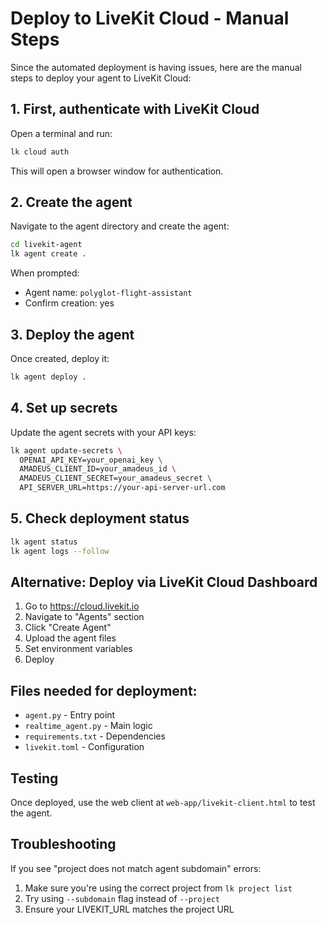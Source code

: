 # Deploy to LiveKit Cloud - Manual Steps

Since the automated deployment is having issues, here are the manual steps to deploy your agent to LiveKit Cloud:

## 1. First, authenticate with LiveKit Cloud

Open a terminal and run:
```bash
lk cloud auth
```

This will open a browser window for authentication.

## 2. Create the agent

Navigate to the agent directory and create the agent:
```bash
cd livekit-agent
lk agent create .
```

When prompted:
- Agent name: `polyglot-flight-assistant`
- Confirm creation: yes

## 3. Deploy the agent

Once created, deploy it:
```bash
lk agent deploy .
```

## 4. Set up secrets

Update the agent secrets with your API keys:
```bash
lk agent update-secrets \
  OPENAI_API_KEY=your_openai_key \
  AMADEUS_CLIENT_ID=your_amadeus_id \
  AMADEUS_CLIENT_SECRET=your_amadeus_secret \
  API_SERVER_URL=https://your-api-server-url.com
```

## 5. Check deployment status

```bash
lk agent status
lk agent logs --follow
```

## Alternative: Deploy via LiveKit Cloud Dashboard

1. Go to https://cloud.livekit.io
2. Navigate to "Agents" section
3. Click "Create Agent"
4. Upload the agent files
5. Set environment variables
6. Deploy

## Files needed for deployment:

- `agent.py` - Entry point
- `realtime_agent.py` - Main logic
- `requirements.txt` - Dependencies
- `livekit.toml` - Configuration

## Testing

Once deployed, use the web client at `web-app/livekit-client.html` to test the agent.

## Troubleshooting

If you see "project does not match agent subdomain" errors:
1. Make sure you're using the correct project from `lk project list`
2. Try using `--subdomain` flag instead of `--project`
3. Ensure your LIVEKIT_URL matches the project URL